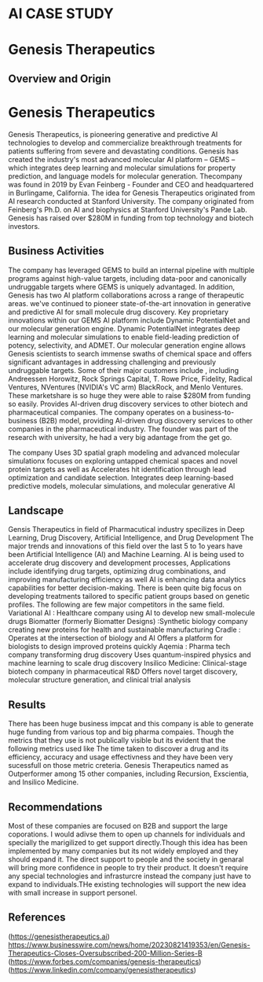 # AI CASE STUDY
# Genesis Therapeutics
## Overview and Origin
# Genesis Therapeutics
Genesis Therapeutics, is pioneering generative and predictive AI technologies to develop and commercialize breakthrough treatments for patients suffering from severe and devastating conditions. Genesis has created the industry's most advanced molecular AI platform – GEMS – which integrates deep learning and molecular simulations for property prediction, and language models for molecular generation. 
Thecompany was found in 2019 by Evan Feinberg - Founder and CEO and headquartered in Burlingame, California.  The idea for Genesis Therapeutics originated from AI research conducted at Stanford University. The company originated from Feinberg's Ph.D.  on AI and biophysics at Stanford University's Pande Lab.
Genesis has raised over $280M in funding from top technology and biotech investors.
## Business Activities
The company has leveraged GEMS to build an internal pipeline with multiple programs against high-value targets, including data-poor and canonically undruggable targets where GEMS is uniquely advantaged. In addition, Genesis has two AI platform collaborations across a range of therapeutic areas.
we've continued to pioneer state-of-the-art innovation in generative and predictive AI for small molecule drug discovery. Key proprietary innovations within our GEMS AI platform include Dynamic PotentialNet and our molecular generation engine. Dynamic PotentialNet integrates deep learning and molecular simulations to enable field-leading prediction of potency, selectivity, and ADMET. Our molecular generation engine allows Genesis scientists to search immense swaths of chemical space and offers significant advantages in addressing challenging and previously undruggable targets.
Some of their major customers include , including Andreessen Horowitz, Rock Springs Capital, T. Rowe Price, Fidelity, Radical Ventures, NVentures (NVIDIA's VC arm) BlackRock, and Menlo Ventures. These marketshare is so huge they were able to raise $280M from funding so easily.
Provides AI-driven drug discovery services to other biotech and pharmaceutical companies. The company operates on a business-to-business (B2B) model, providing AI-driven drug discovery services to other companies in the pharmaceutical industry. The founder was part of the research with university, he had a very big adantage from the get go.

The company Uses 3D spatial graph modeling and advanced molecular simulationx focuses on exploring untapped chemical spaces and novel protein targets
as well as Accelerates hit identification through lead optimization and candidate selection. Integrates deep learning-based predictive models, molecular simulations, and molecular generative AI
## Landscape
Gensis Therapeutics in field of Pharmacutical industry specilizes in Deep Learning, Drug Discovery, Artificial Intelligence, and Drug Development
The major trends and innovations of this field over the last 5 to 1o years have been Artificial Intelligence (AI) and Machine Learning. AI is being used to accelerate drug discovery and development processes, Applications include identifying drug targets, optimizing drug combinations, and improving manufacturing efficiency as well AI is enhancing data analytics capabilities for better decision-making. There is  been quite big focus on developing treatments tailored to specific patient groups based on genetic profiles.
The following are few major competitors in the same field.
  Variational AI : Healthcare company using AI to develop new small-molecule drugs
  Biomatter (formerly Biomatter Designs) :Synthetic biology company creating new proteins for health and sustainable manufacturing
  Cradle : Operates at the intersection of biology and AI Offers a platform for biologists to design improved proteins quickly
  Aqemia : Pharma tech company transforming drug discovery Uses quantum-inspired physics and machine learning to scale drug discovery
  Insilico Medicine: Clinical-stage biotech company in pharmaceutical R&D Offers novel target discovery, molecular structure generation, and clinical trial analysis

## Results
There has been huge business impcat and this company is able to generate huge funding from various top and big pharma compaies. Though the metrics that they use is not publically visible but its evident that the following metrics used like The time taken to discover a drug and its efficiency, accuracy  and usage effectivness and they have been very sucessfull on those metric creteria. Genesis Therapeutics named as Outperformer among 15 other companies, including Recursion, Exscientia, and Insilico Medicine.

## Recommendations
Most of these companies are focused on B2B and support the large coporations. I would adivse them to open up channels for individuals and specially the marigilized to get support directly.Though this idea has been implemented by many companies but its not widely employed and they should expand it. The direct support to people and the society in genaral will bring more confidence in people to try their product. It doesn't require any special technologies and infrasturcre instead the company just have to expand to individuals.THe existing technologies will support the new idea with small increase in support personel.

## References
(https://genesistherapeutics.ai)
https://www.businesswire.com/news/home/20230821419353/en/Genesis-Therapeutics-Closes-Oversubscribed-200-Million-Series-B
(https://www.forbes.com/companies/genesis-therapeutics)
(https://www.linkedin.com/company/genesistherapeutics)
